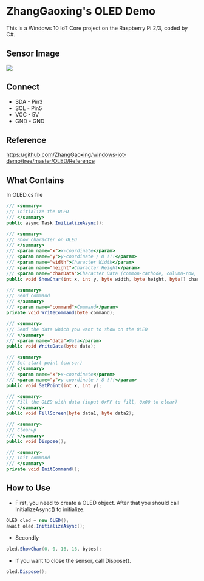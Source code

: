 # ZhangGaoxing's OLED Demo
This is a Windows 10 IoT Core project on the Raspberry Pi 2/3, coded by C#.

## Sensor Image
![](https://raw.githubusercontent.com/ZhangGaoxing/windows-iot-demo/master/OLED/02_Image/sensor.jpg)

## Connect
* SDA - Pin3
* SCL - Pin5
* VCC - 5V
* GND - GND

## Reference
https://github.com/ZhangGaoxing/windows-iot-demo/tree/master/OLED/Reference

## What Contains
In OLED.cs file
```C#
/// <summary>
/// Initialize the OLED
/// </summary>
public async Task InitializeAsync();

/// <summary>
/// Show character on OLED
/// </summary>
/// <param name="x">x-coordinate</param>
/// <param name="y">y-coordinate / 8 !!!</param>
/// <param name="width">Character Width</param>
/// <param name="height">Character Height</param>
/// <param name="charData">Character Data (common-cathode, column-row, and reverse ou
public void ShowChar(int x, int y, byte width, byte height, byte[] charData);

/// <summary>
/// Send command
/// </summary>
/// <param name="command">Command</param>
private void WriteCommand(byte command);

/// <summary>
/// Send the data which you want to show on the OLED
/// </summary>
/// <param name="data">Data</param>
public void WriteData(byte data);

/// <summary>
/// Set start point (cursor)
/// </summary>
/// <param name="x">x-coordinate</param>
/// <param name="y">y-coordinate / 8 !!!</param>
public void SetPoint(int x, int y);

/// <summary>
/// Fill the OLED with data (input 0xFF to fill, 0x00 to clear)
/// </summary>
public void FillScreen(byte data1, byte data2);

/// <summary>
/// Cleanup
/// </summary>
public void Dispose();

/// <summary>
/// Init command
/// </summary>
private void InitCommand();
```

## How to Use
* First, you need to create a OLED object. After that you should call InitializeAsync() to initialize.
```C#
OLED oled = new OLED();
await oled.InitializeAsync();
```
* Secondly
```C#
oled.ShowChar(0, 0, 16, 16, bytes);
```
* If you want to close the sensor, call Dispose().
```C#
oled.Dispose();
```
